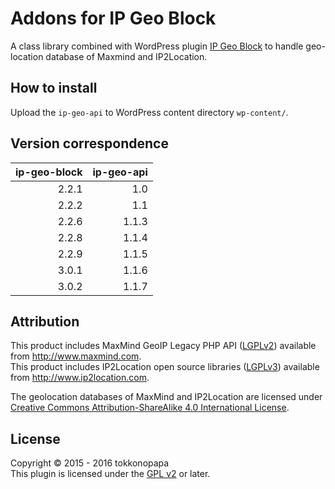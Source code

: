 Addons for IP Geo Block
=======================
A class library combined with WordPress plugin [IP Geo Block][IP-Geo-Block] 
to handle geo-location database of Maxmind and IP2Location.

How to install
--------------
Upload the `ip-geo-api` to WordPress content directory `wp-content/`.

Version correspondence
----------------------

| ip-geo-block | ip-geo-api |
|-------------:|-----------:|
|        2.2.1 |        1.0 |
|        2.2.2 |        1.1 |
|        2.2.6 |      1.1.3 |
|        2.2.8 |      1.1.4 |
|        2.2.9 |      1.1.5 |
|        3.0.1 |      1.1.6 |
|        3.0.2 |      1.1.7 |

Attribution
-----------
This product includes MaxMind GeoIP Legacy PHP API ([LGPLv2][LGPLv2]) available from http://www.maxmind.com.  
This product includes IP2Location open source libraries ([LGPLv3][LGPLv3]) available from http://www.ip2location.com.

The geolocation databases of MaxMind and IP2Location are licensed under 
[Creative Commons Attribution-ShareAlike 4.0 International License][CC_BY-SA_4.0].

License
-------
Copyright &copy; 2015 - 2016 tokkonopapa  
This plugin is licensed under the [GPL v2][GPLv2] or later.

[IP-Geo-Block]:  https://github.com/tokkonopapa/WordPress-IP-Geo-Block "tokkonopapa/WordPress-IP-Geo-Block - GitHub"
[GPLv2]:         http://www.gnu.org/licenses/gpl-2.0.txt
[LGPLv2]:        http://www.gnu.org/licenses/old-licenses/lgpl-2.1.en.html
[LGPLv3]:        http://www.gnu.org/licenses/lgpl-3.0.en.html
[Compatibility]: https://www.gnu.org/licenses/license-list.en.html#GPLCompatibleLicenses
[CC_BY-SA_4.0]:  https://creativecommons.org/licenses/by-sa/4.0/ "Creative Commons &mdash; Attribution-ShareAlike 4.0 International &mdash; CC BY-SA 4.0"
